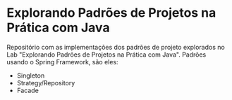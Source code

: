 # Explorando Padrões de Projetos na Prática com Java

Repositório com as implementações dos padrões de projeto explorados no Lab "Explorando Padrões de Projetos na Prática com Java". Padrões usando o Spring Framework, são eles:
* Singleton
* Strategy/Repository
* Facade
